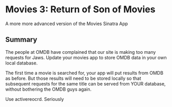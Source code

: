 # Movies 3: Return of Son of Movies

A more more advanced version of the Movies Sinatra App

## Summary

The people at OMDB have complained that our site is making too many requests for Jaws. Update your movies app to store OMDB data in your own local database.

The first time a movie is searched for, your app will put results from OMDB as before. But those results will need to be stored locally so that subsequent requests for the same title can be served from YOUR database, without bothering the OMDB guys again.


Use activereocrd. Seriously
